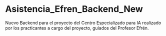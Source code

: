 # Asistencia_Efren_Backend_New
Nuevo Backend para el proyecto del Centro Especializado para IA realizado por los practicantes a cargo del proyecto, guiados del Profesor Efrén. 
